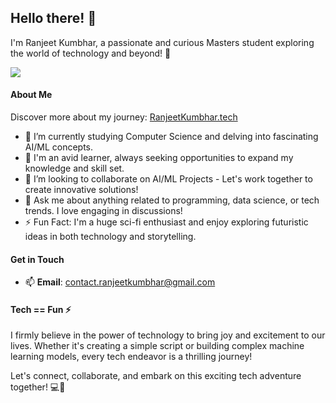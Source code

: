 ## Hello there! 👋

I'm Ranjeet Kumbhar, a passionate and curious Masters student exploring the world of technology and beyond! 🚀

![](https://komarev.com/ghpvc/?username=ranjeetkumbhar01&color=green)

#### About Me

Discover more about my journey: [RanjeetKumbhar.tech](https://www.ranjeetkumbhar.tech/)


- 🔭 I’m currently studying Computer Science and delving into fascinating AI/ML concepts.
- 🌱 I'm an avid learner, always seeking opportunities to expand my knowledge and skill set.
- 👯 I’m looking to collaborate on AI/ML Projects - Let's work together to create innovative solutions!
- 💬 Ask me about anything related to programming, data science, or tech trends. I love engaging in discussions!
- ⚡ Fun Fact: I'm a huge sci-fi enthusiast and enjoy exploring futuristic ideas in both technology and storytelling.

#### Get in Touch

- 📫 **Email**: contact.ranjeetkumbhar@gmail.com

#### Tech == Fun ⚡

I firmly believe in the power of technology to bring joy and excitement to our lives. Whether it's creating a simple script or building complex machine learning models, every tech endeavor is a thrilling journey!

Let's connect, collaborate, and embark on this exciting tech adventure together! 💻🎉
